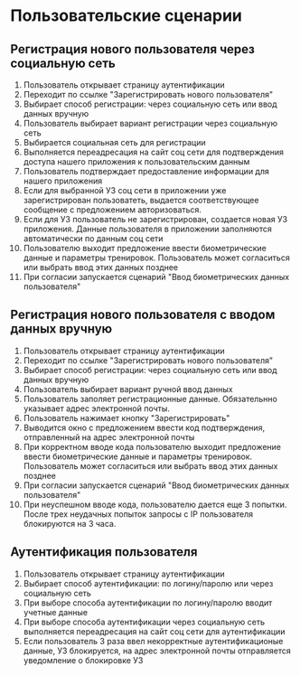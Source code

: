 # Пользовательские сценарии

## Регистрация нового пользователя через социальную сеть

1. Пользователь открывает страницу аутентификации
2. Переходит по ссылке "Зарегистрировать нового пользователя"
3. Выбирает способ регистрации: через социальную сеть или ввод данных вручную
4. Пользователь выбирает вариант регистрации через социальную сеть
5. Выбирается социальная сеть для регистрации
6. Выполняется переадресация на сайт соц сети для подтверждения доступа нашего приложения к пользовательским данным
7. Пользователь подтверждает предоставление информации для нашего приложения
8. Если для выбранной УЗ соц сети в приложении уже зарегистрирован пользоватеть, выдается соответствующее сообщение с предложением авторизоваться.
9. Если для УЗ пользователь не зарегистрирован, создается новая УЗ приложения. Данные пользователя в приложении заполняются автоматически по данным соц сети
10. Пользователю выходит предложение ввести биометрические данные и параметры тренировок. Пользователь может согласиться или выбрать ввод этих данных позднее
11. При согласии запускается сценарий "Ввод биометрических данных пользователя"

## Регистрация нового пользователя с вводом данных вручную

1. Пользователь открывает страницу аутентификации
2. Переходит по ссылке "Зарегистрировать нового пользователя"
3. Выбирает способ регистрации: через социальную сеть или ввод данных вручную
4. Пользователь выбирает вариант ручной ввод данных
5. Пользователь заполяет регистрационные данные. Обязательнно указывает адрес электронной почты.
6. Пользователь нажимает кнопку "Зарегистрировать"
7. Выводится окно с предложением ввести код подтверждения, отправленный на адрес электронной почты
8. При корректном вводе кода пользователю выходит предложение ввести биометрические данные и параметры тренировок. Пользователь может согласиться или выбрать ввод этих данных позднее
9.  При согласии запускается сценарий "Ввод биометрических данных пользователя"
10. При неуспешном вводе кода, пользователю дается еще 3 попытки. После трех неудачных попыток запросы с IP пользователя блокируются на 3 часа.

## Аутентификация пользователя

1. Пользователь открывает страницу аутентификации
2. Выбирает способ аутентификации: по логину/паролю или через социальную сеть
3. При выборе способа аутентификации по логину/паролю вводит учетные данные
4. При выборе способа аутентификации через социальную сеть выполняется переадресация на сайт соц сети для аутентификации
5. Если пользователь 3 раза ввел некорректные аутентификационые данные, УЗ блокируется, на адрес электронной почты отправляется уведомление о блокировке УЗ
